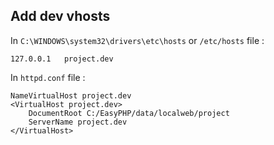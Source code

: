 Add dev vhosts 
--------------

In ``C:\WINDOWS\system32\drivers\etc\hosts`` or ``/etc/hosts`` file :

```
127.0.0.1   project.dev
```

In ``httpd.conf`` file :

```
NameVirtualHost project.dev
<VirtualHost project.dev>     
    DocumentRoot C:/EasyPHP/data/localweb/project
    ServerName project.dev
</VirtualHost>
```
